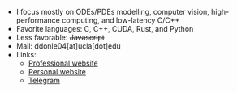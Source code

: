 - I focus mostly on ODEs/PDEs modelling, computer vision, high-performance computing, and low-latency C/C++
- Favorite languages: C, C++, CUDA, Rust, and Python
- Less favorable: ~~Javascript~~
- Mail: ddonle04[at]ucla[dot]edu
- Links:
  * [Professional website](https://ddonle.com/)
  * [Personal website](https://neumanncondition.com/)
  * [Telegram](https://t.me/doodle_04)

<!---

--->

<!---
Continuum3416/Continuum3416 is a ✨ special ✨ repository because its `README.md` (this file) appears on your GitHub profile.
You can click the Preview link to take a look at your changes.
--->
